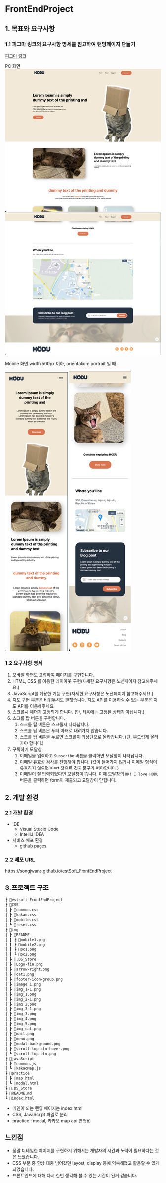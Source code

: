 # FrontEndProject
## 1. 목표와 요구사항
### 1.1 피그마 링크와 요구사항 명세를 참고하여 랜딩페이지 만들기 
[피그마 링크](https://www.figma.com/design/s9RCnA6dSi3QHHeMDFHKE6/EST-%EC%98%A4%EB%A5%B4%EB%AF%B8(BE)_HTML%2FCSS%2FJS?node-id=28501-4177&t=gpv3t28WAalztcGv-1)

PC 화면 
![img.png](img/README/pc1.png)
![img.png](img/README/pc2.png)

Mobile 화면 
width 500px 이하, orientation: portrait 일 때

![img.png](img/README/mobile1.png)
![img_1.png](img/README/mobile2.png)

### 1.2 요구사항 명세
1. 모바일 화면도 고려하여 페이지를 구현합니다.
2. HTML, CSS 를 이용한 레이아웃 구현(자세한 요구사항은 노션페이지 참고해주세요.)
3. JavaScript를 이용한 기능 구현(자세한 요구사항은 노션페이지 참고해주세요.)
4. 지도 구현 부분은 비워두셔도 괜찮습니다. 지도 API를 이용하실 수 있는 부분은 지도 API를 이용해주세요
5. 스크롤시 헤더가 고정되게 합니다. (단, 처음에는 고정된 상태가 아닙니다.)
6. 스크롤 탑 버튼을 구현합니다. 
    1. 스크롤 탑 버튼은 스크롤시 나타납니다.
    2. 스크롤 탑 버튼은 푸터 아래로 내려가지 않습니다.
    3. 스크롤 탑 버튼을 누르면 스크롤이 최상단으로 올라갑니다. (단, 부드럽게 올라가야 합니다.)
7. 구독하기 모달창
    1. 이메일을 입력하고 `Subscribe` 버튼을 클릭하면 모달창이 나타납니다.
    2. 이메일 유효성 검사를 진행해야 합니다. (값이 들어가지 않거나 이메일 형식이 유효하지 않으면 alert 창으로 경고 문구가 떠야합니다.)
    3. 이메일이 잘 입력되었다면 모달창이 뜹니다. 이때 모달창의 `OK! I love HODU` 버튼을 클릭하면 form이 제출되고 모달창이 닫힙니다.
## 2. 개발 환경 
### 2.1 개발 환경 
  - IDE
    * Visual Studio Code
    * IntelliJ IDEA
  - 서비스 배포 환경
    * github pages
### 2.2 배포 URL 
https://songjwans.github.io/estSoft_FrontEndProject

## 3.프로젝트 구조

    ┣ 📂estsoft-FrontEndProject
    ┣ 📂CSS
    ┃ ┣ 📜common.css
    ┃ ┣ 📜kakao.css
    ┃ ┣ 📜mobile.css
    ┃ ┗ 📜reset.css
    ┣ 📂img
    ┃ ┣ 📂README
    ┃ ┃ ┣ 📜mobile1.png
    ┃ ┃ ┣ 📜mobile2.png
    ┃ ┃ ┣ 📜pc1.png
    ┃ ┃ ┗ 📜pc2.png
    ┃ ┣ 📜.DS_Store
    ┃ ┣ 📜Logo-fin.png
    ┃ ┣ 📜arrow-right.png
    ┃ ┣ 📜cat1.png
    ┃ ┣ 📜footer-icon-group.png
    ┃ ┣ 📜image 1.png
    ┃ ┣ 📜img_1-1.png
    ┃ ┣ 📜img_1.png
    ┃ ┣ 📜img_2-1.png
    ┃ ┣ 📜img_2.png
    ┃ ┣ 📜img_3-1.png
    ┃ ┣ 📜img_3.png
    ┃ ┣ 📜img_4.png
    ┃ ┣ 📜img_5.png
    ┃ ┣ 📜img_cat.png
    ┃ ┣ 📜mail.png
    ┃ ┣ 📜menu.png
    ┃ ┣ 📜modal-background.png
    ┃ ┣ 📜scroll-top-btn-hover.png
    ┃ ┗ 📜scroll-top-btn.png
    ┣ 📂javaScript
    ┃ ┣ 📜common.js
    ┃ ┗ 📜kakaoMap.js
    ┣ 📂practice
    ┃ ┣ 📜map.html
    ┃ ┗ 📜modal.html
    ┣ 📜.DS_Store
    ┣ 📜README.md
    ┗ 📜index.html

- 메인이 되는 랜딩 페이지는 index.html
- CSS, JavaScript 파일로 분리
- practice : modal, 카카오 map api 연습용

## 느낀점 
- 정말 디테일한 페이지를 구현하기 위해서는 개발자의 시간과 노력이 필요하다는 것은 느꼈습니다.
- CSS 부분 중 항상 대충 넘어갔던 layout, display 등에 익숙해졌고 활용할 수 있게 되었습니다.
- 프론트엔드에 대해 다시 한번 생각해 볼 수 있는 시간이 된거 같습니다.
